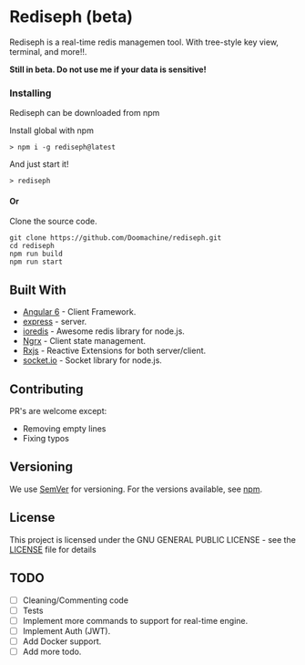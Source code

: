 # Rediseph (beta)

Rediseph is a real-time redis managemen tool. With tree-style key view, terminal, and more!!.

**Still in beta. Do not use me if your data is sensitive!**

### Installing

Rediseph can be downloaded from npm

Install global with npm

```
> npm i -g rediseph@latest
```

And just start it!

```
> rediseph
```

#### Or
Clone the source code.

```
git clone https://github.com/Doomachine/rediseph.git
cd rediseph
npm run build
npm run start
```

## Built With

* [Angular 6](https://angular.io/) - Client Framework.
* [express](http://expressjs.com//) - server.
* [ioredis](https://github.com/luin/ioredis) - Awesome redis library for node.js.
* [Ngrx](https://github.com/ngrx?tab=repositories) - Client state management.
* [Rxjs](https://github.com/ReactiveX/rxjs) - Reactive Extensions for both server/client.
* [socket.io](https://socket.io/) - Socket library for node.js.

## Contributing

PR's are welcome except:
* Removing empty lines
* Fixing typos

## Versioning

We use [SemVer](http://semver.org/) for versioning. For the versions available, see [npm](https://www.npmjs.com/package/rediseph). 

## License

This project is licensed under the GNU GENERAL PUBLIC LICENSE - see the [LICENSE](LICENSE) file for details


## TODO

- [ ] Cleaning/Commenting code
- [ ] Tests
- [ ] Implement more commands to support for real-time engine.
- [ ] Implement Auth (JWT).
- [ ] Add Docker support.
- [ ] Add more todo.
